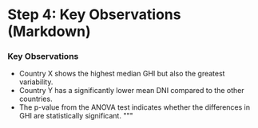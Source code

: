 # Step 4: Key Observations (Markdown)

### Key Observations
- Country X shows the highest median GHI but also the greatest variability.
- Country Y has a significantly lower mean DNI compared to the other countries.
- The p-value from the ANOVA test indicates whether the differences in GHI are statistically significant.
"""